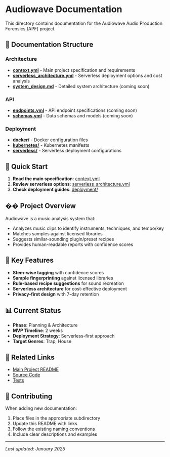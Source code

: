 # Audiowave Documentation

This directory contains documentation for the Audiowave Audio Production Forensics (APF) project.

## 📁 Documentation Structure

### Architecture
- **[context.yml](./architecture/context.yml)** - Main project specification and requirements
- **[serverless_architecture.yml](./architecture/serverless_architecture.yml)** - Serverless deployment options and cost analysis
- **[system_design.md](./architecture/system_design.md)** - Detailed system architecture (coming soon)

### API
- **[endpoints.yml](./api/endpoints.yml)** - API endpoint specifications (coming soon)
- **[schemas.yml](./api/schemas.yml)** - Data schemas and models (coming soon)

### Deployment
- **[docker/](./deployment/docker/)** - Docker configuration files
- **[kubernetes/](./deployment/kubernetes/)** - Kubernetes manifests
- **[serverless/](./deployment/serverless/)** - Serverless deployment configurations

## 🚀 Quick Start

1. **Read the main specification**: [context.yml](./architecture/context.yml)
2. **Review serverless options**: [serverless_architecture.yml](./architecture/serverless_architecture.yml)
3. **Check deployment guides**: [deployment/](./deployment/)

## �� Project Overview

Audiowave is a music analysis system that:
- Analyzes music clips to identify instruments, techniques, and tempo/key
- Matches samples against licensed libraries
- Suggests similar-sounding plugin/preset recipes
- Provides human-readable reports with confidence scores

## 🎯 Key Features

- **Stem-wise tagging** with confidence scores
- **Sample fingerprinting** against licensed libraries
- **Rule-based recipe suggestions** for sound recreation
- **Serverless architecture** for cost-effective deployment
- **Privacy-first design** with 7-day retention

## 📊 Current Status

- **Phase**: Planning & Architecture
- **MVP Timeline**: 2 weeks
- **Deployment Strategy**: Serverless-first approach
- **Target Genres**: Trap, House

## 🔗 Related Links

- [Main Project README](../README.md)
- [Source Code](../src/)
- [Tests](../tests/)

## 📝 Contributing

When adding new documentation:
1. Place files in the appropriate subdirectory
2. Update this README with links
3. Follow the existing naming conventions
4. Include clear descriptions and examples

---

*Last updated: January 2025* 